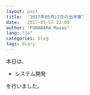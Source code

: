 ```yaml
---
layout: post
title:  "2017年05月17日の出来事"
date:   2017-05-17 22:00
author: "FUNABARA Masao"
lang: "ja"
categories: blog
tags: diary
---
```


本日は、

* システム開発

を行いました。
